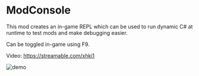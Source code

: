 # ModConsole

This mod creates an in-game REPL which can be used to run dynamic C# at runtime to test mods and make debugging easier.

Can be toggled in-game using F9.

Video: https://streamable.com/xhki1

![demo](https://i.imgur.com/eh85mx0.png)

